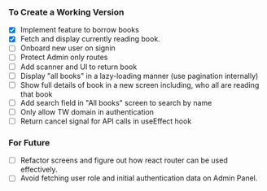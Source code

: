 ### To Create a Working Version

- [x] Implement feature to borrow books
- [x] Fetch and display currently reading book.
- [ ] Onboard new user on signin
- [ ] Protect Admin only routes
- [ ] Add scanner and UI to return book
- [ ] Display "all books" in a lazy-loading manner (use pagination internally)
- [ ] Show full details of book in a new screen including, who all are reading that book
- [ ] Add search field in "All books" screen to search by name
- [ ] Only allow TW domain in authentication
- [ ] Return cancel signal for API calls in useEffect hook

### For Future

- [ ] Refactor screens and figure out how react router can be used effectively.
- [ ] Avoid fetching user role and initial authentication data on Admin Panel.
